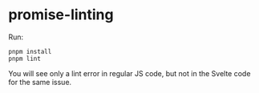 # promise-linting

Run:
```
pnpm install
pnpm lint
```

You will see only a lint error in regular JS code, but not in the Svelte code for the same issue.
